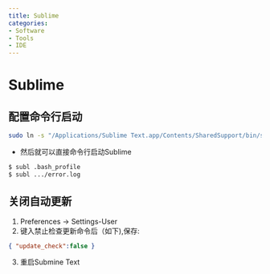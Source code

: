 ```yaml
---
title: Sublime
categories:
- Software
- Tools
- IDE
---
```

# Sublime

## 配置命令行启动

```bash
sudo ln -s "/Applications/Sublime Text.app/Contents/SharedSupport/bin/subl" /usr/local/bin/subl
```

- 然后就可以直接命令行启动Sublime

```bash
$ subl .bash_profile
$ subl .../error.log
```

## 关闭自动更新

1.  Preferences -> Settings-User
2. 键入禁止检查更新命令后（如下),保存:

```json
{ "update_check":false }
```

3. 重启Submine Text


